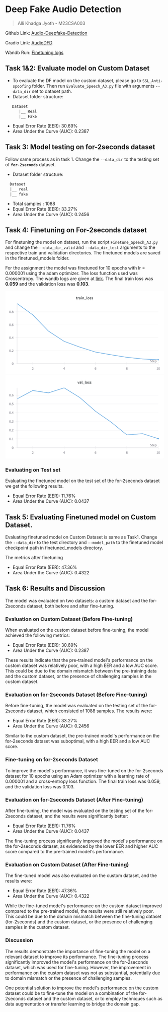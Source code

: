 # Deep Fake Audio Detection

> Alli Khadga Jyoth - M23CSA003

Github Link: [Audio-Deepfake-Detection](https://github.com/KhadgaA/Audio-Deepfake-Detection)

Gradio Link: [AudioDFD](https://huggingface.co/spaces/KhadgaA/AudioDFD)

Wandb Run: [Finetuning logs](https://wandb.ai/khadgaa/SSL_Anti-spoofing/runs/clg0gq93?nw=nwuserkhadgaa)

## Task 1&2: Evaluate model on Custom Dataset

* To evaluate the DF model on the custom dataset, please go to `SSL_Anti-spoofing` folder. Then run `Evaluate_Speech_A3.py` file with arguments `--data_dir` set to dataset path.
* Dataset folder structure:
```
   Dataset
      |__ Real
      |__ Fake
```
* Equal Error Rate (EER): 30.69%
* Area Under the Curve (AUC): 0.2387

## Task 3: Model testing on for-2seconds dataset

Follow same process as in task 1. Change the `--data_dir` to the testing set of **`for-2seconds`** dataset.

* Dataset folder structure:
```
  Dataset
  |__ real
  |__ fake
```
* Total samples : 1088
* Equal Error Rate (EER): 33.27%
* Area Under the Curve (AUC): 0.2456

## Task 4: Finetuning on For-2seconds dataset

For finetuning the model on dataset, run the script `Finetune_Speech_A3.py` and change the `--data_dir_valid`  and `--data_dir_test` arguments to the respective train and validation directories. The finetuned models are saved in the finetuned_models folder.

For the assignment the model was finetuned for 10 epochs with lr = 0.000001 using the adam optimizer. The loss function used was Crossentropy. The wandb logs are given at [link](https://wandb.ai/khadgaa/SSL_Anti-spoofing/runs/clg0gq93?nw=nwuserkhadgaa).
The final train loss was **0.059** and the validation loss was **0.103**.

![1714672303860](image/Report/1714672303860.png)
![1714672396100](image/Report/1714672396100.png)

### Evaluating on Test set

Evaluating the finetuned model on the test set of the for-2seconds dataset we get the following results.

* Equal Error Rate (EER): 11.76%
* Area Under the Curve (AUC): 0.0437

## Task 5: Evaluating Finetuned model on Custom Dataset.

Evaluating finetuned model on Custom Dataset is same as Task1. Change the `--data_dir` to the test directory and `--model_path` to the finetuned model checkpoint path in finetuned_models directory.

The metrics after finetuning

* Equal Error Rate (EER): 47.36%
* Area Under the Curve (AUC): 0.4322

## Task 6: Results and Discussion

The model was evaluated on two datasets: a custom dataset and the for-2seconds dataset, both before and after fine-tuning. 

### Evaluation on Custom Dataset (Before Fine-tuning)

When evaluated on the custom dataset before fine-tuning, the model achieved the following metrics:

* Equal Error Rate (EER): 30.69%
* Area Under the Curve (AUC): 0.2387

These results indicate that the pre-trained model's performance on the custom dataset was relatively poor, with a high EER and a low AUC score. This could be due to the domain mismatch between the pre-training data and the custom dataset, or the presence of challenging samples in the custom dataset.

### Evaluation on for-2seconds Dataset (Before Fine-tuning)

Before fine-tuning, the model was evaluated on the testing set of the for-2seconds dataset, which consisted of 1088 samples. The results were:

* Equal Error Rate (EER): 33.27%
* Area Under the Curve (AUC): 0.2456

Similar to the custom dataset, the pre-trained model's performance on the for-2seconds dataset was suboptimal, with a high EER and a low AUC score.

### Fine-tuning on for-2seconds Dataset

To improve the model's performance, it was fine-tuned on the for-2seconds dataset for 10 epochs using an Adam optimizer with a learning rate of 0.000001 and a cross-entropy loss function. The final train loss was 0.059, and the validation loss was 0.103.

### Evaluation on for-2seconds Dataset (After Fine-tuning)

After fine-tuning, the model was evaluated on the testing set of the for-2seconds dataset, and the results were significantly better:

* Equal Error Rate (EER): 11.76%
* Area Under the Curve (AUC): 0.0437

The fine-tuning process significantly improved the model's performance on the for-2seconds dataset, as evidenced by the lower EER and higher AUC score compared to the pre-trained model's performance.

### Evaluation on Custom Dataset (After Fine-tuning)

The fine-tuned model was also evaluated on the custom dataset, and the results were:

* Equal Error Rate (EER): 47.36%
* Area Under the Curve (AUC): 0.4322

While the fine-tuned model's performance on the custom dataset improved compared to the pre-trained model, the results were still relatively poor. This could be due to the domain mismatch between the fine-tuning dataset (for-2seconds) and the custom dataset, or the presence of challenging samples in the custom dataset.

### Discussion

The results demonstrate the importance of fine-tuning the model on a relevant dataset to improve its performance. The fine-tuning process significantly improved the model's performance on the for-2seconds dataset, which was used for fine-tuning. However, the improvement in performance on the custom dataset was not as substantial, potentially due to domain mismatch or the presence of challenging samples.

One potential solution to improve the model's performance on the custom dataset could be to fine-tune the model on a combination of the for-2seconds dataset and the custom dataset, or to employ techniques such as data augmentation or transfer learning to bridge the domain gap.
